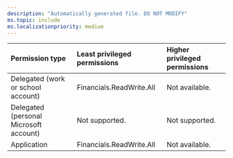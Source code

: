 ```yaml
---
description: "Automatically generated file. DO NOT MODIFY"
ms.topic: include
ms.localizationpriority: medium
---
```


|Permission type|Least privileged permissions|Higher privileged permissions|
|:---|:---|:---|
|Delegated (work or school account)|Financials.ReadWrite.All|Not available.|
|Delegated (personal Microsoft account)|Not supported.|Not supported.|
|Application|Financials.ReadWrite.All|Not available.|


